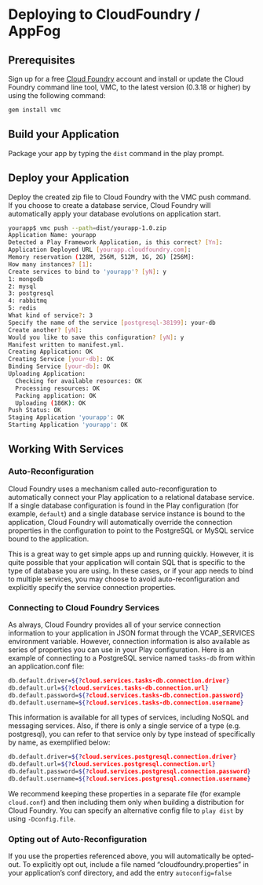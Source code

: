 <!--- Copyright (C) 2009-2016 Typesafe Inc. <http://www.typesafe.com> -->
# Deploying to CloudFoundry / AppFog

## Prerequisites

Sign up for a free [Cloud Foundry](https://pivotal.io/platform-as-a-service/pivotal-cloud-foundry) account and install or update the Cloud Foundry command line tool, VMC, to the latest version (0.3.18 or higher) by using the following command:

```bash
gem install vmc
```

## Build your Application

Package your app by typing the `dist` command in the play prompt.

## Deploy your Application

Deploy the created zip file to Cloud Foundry with the VMC push command.  If you choose to create a database service, Cloud Foundry will automatically apply your database evolutions on application start.

```bash
yourapp$ vmc push --path=dist/yourapp-1.0.zip
Application Name: yourapp
Detected a Play Framework Application, is this correct? [Yn]:
Application Deployed URL [yourapp.cloudfoundry.com]:
Memory reservation (128M, 256M, 512M, 1G, 2G) [256M]:
How many instances? [1]:
Create services to bind to 'yourapp'? [yN]: y
1: mongodb
2: mysql
3: postgresql
4: rabbitmq
5: redis
What kind of service?: 3
Specify the name of the service [postgresql-38199]: your-db
Create another? [yN]:
Would you like to save this configuration? [yN]: y
Manifest written to manifest.yml.
Creating Application: OK
Creating Service [your-db]: OK
Binding Service [your-db]: OK
Uploading Application:
  Checking for available resources: OK
  Processing resources: OK
  Packing application: OK
  Uploading (186K): OK
Push Status: OK
Staging Application 'yourapp': OK
Starting Application 'yourapp': OK
```

## Working With Services

### Auto-Reconfiguration
Cloud Foundry uses a mechanism called auto-reconfiguration to automatically connect your Play application to a relational database service. If a single database configuration is found in the Play configuration (for example, `default`) and a single database service instance is bound to the application, Cloud Foundry will automatically override the connection properties in the configuration to point to the PostgreSQL or MySQL service bound to the application.

This is a great way to get simple apps up and running quickly. However, it is quite possible that your application will contain SQL that is specific to the type of database you are using.  In these cases, or if your app needs to bind to multiple services, you may choose to avoid auto-reconfiguration and explicitly specify the service connection properties.

### Connecting to Cloud Foundry Services
As always, Cloud Foundry provides all of your service connection information to your application in JSON format through the VCAP_SERVICES environment variable. However, connection information is also available as series of properties you can use in your Play configuration. Here is an example of connecting to a PostgreSQL service named `tasks-db` from within an application.conf file:

```bash
db.default.driver=${?cloud.services.tasks-db.connection.driver}
db.default.url=${?cloud.services.tasks-db.connection.url}
db.default.password=${?cloud.services.tasks-db.connection.password}
db.default.username=${?cloud.services.tasks-db.connection.username}
```

This information is available for all types of services, including NoSQL and messaging services. Also, if there is only a single service of a type (e.g. postgresql), you can refer to that service only by type instead of specifically by name, as exemplified below:

```bash
db.default.driver=${?cloud.services.postgresql.connection.driver}
db.default.url=${?cloud.services.postgresql.connection.url}
db.default.password=${?cloud.services.postgresql.connection.password}
db.default.username=${?cloud.services.postgresql.connection.username}
```
We recommend keeping these properties in a separate file (for example `cloud.conf`) and then including them only when building a distribution for Cloud Foundry. You can specify an alternative config file to `play dist` by using `-Dconfig.file`.

### Opting out of Auto-Reconfiguration
If you use the properties referenced above, you will automatically be opted-out. To explicitly opt out, include a file named “cloudfoundry.properties” in your application’s conf directory, and add the entry `autoconfig=false`
